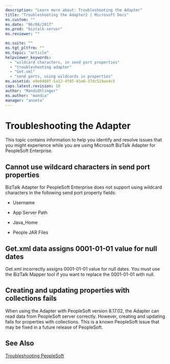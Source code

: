```yaml
---
description: "Learn more about: Troubleshooting the Adapter"
title: "Troubleshooting the Adapter2 | Microsoft Docs"
ms.custom: ""
ms.date: "06/08/2017"
ms.prod: "biztalk-server"
ms.reviewer: ""

ms.suite: ""
ms.tgt_pltfrm: ""
ms.topic: "article"
helpviewer_keywords: 
  - "wildcard characters, in send port properties"
  - "troubleshooting adapter"
  - "Get.xml"
  - "send ports, using wildcards in properties"
ms.assetid: e9e0408f-5a12-4f05-83a6-37dc519ae4c5
caps.latest.revision: 10
author: "MandiOhlinger"
ms.author: "mandia"
manager: "anneta"
---
```

# Troubleshooting the Adapter
This topic contains information to help you identify and resolve issues that you might experience while you are using Microsoft BizTalk Adapter for PeopleSoft Enterprise.  
  
## Cannot use wildcard characters in send port properties  
 BizTalk Adapter for PeopleSoft Enterprise does not support using wildcard characters in the following send port property fields:  
  
-   Username  
  
-   App Server Path  
  
-   Java_Home  
  
-   People JAR Files  
  
## Get.xml data assigns 0001-01-01 value for null dates  
 Get.xml incorrectly assigns 0001-01-01 value for null dates. You must use the BizTalk Mapper tool if you want to replace the 0001-01-01 with null.  
  
## Creating and updating properties with collections fails  
 When using the Adapter with PeopleSoft version 8.17.02, the Adapter can read data from PeopleSoft server correctly. However, creating and updating fails for properties with collections. This is a known PeopleSoft issue that may be fixed in a future release of PeopleSoft.  
  
## See Also  
 [Troubleshooting PeopleSoft](../core/troubleshooting-peoplesoft.md)
